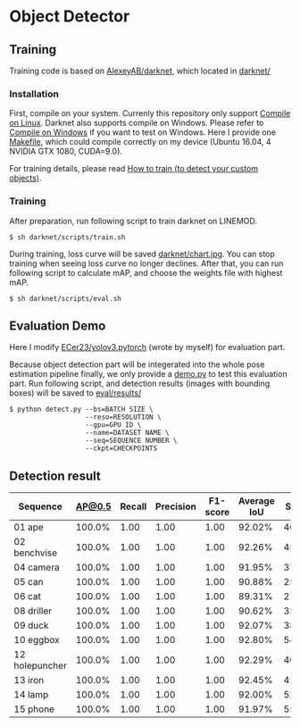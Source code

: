 # Object Detector

## Training

Training code is based on [AlexeyAB/darknet](https://github.com/AlexeyAB/darknet), which located in [darknet/](darknet)

### Installation

First, compile on your system. Currenly this repository only support [Compile on Linux](https://github.com/AlexeyAB/darknet#how-to-compile-on-linux). Darknet also supports compile on Windows. Please refer to [Compile on Windows](https://github.com/AlexeyAB/darknet#how-to-compile-on-windows) if you want to test on Windows. Here I provide one [Makefile](darknet/Makefile), which could compile correctly on my device (Ubuntu 16.04, 4 NVIDIA GTX 1080, CUDA=9.0).

For training details, please read [How to train (to detect your custom objects)](https://github.com/AlexeyAB/darknet#how-to-train-to-detect-your-custom-objects).

### Training

After preparation, run following script to train darknet on LINEMOD.

```
$ sh darknet/scripts/train.sh
```

During training, loss curve will be saved [darknet/chart.jpg](darknet/chart.jpg). You can stop training when seeing loss curve no longer declines. After that, you can run following script to calculate mAP, and choose the weights file with highest mAP.

```
$ sh darknet/scripts/eval.sh
```

## Evaluation Demo

Here I modify [ECer23/yolov3.pytorch](https://github.com/ECer23/yolov3.pytorch) (wrote by myself) for evaluation part.

Because object detection part will be integerated into the whole pose estimation pipeline finally, we only provide a [demo.py](/demo.py) to test this evaluation part. Run following script, and detection results (images with bounding boxes) will be saved to [eval/results/](eval/results)

```
$ python detect.py --bs=BATCH SIZE \
                   --reso=RESOLUTION \
                   --gpu=GPU ID \
                   --name=DATASET NAME \
                   --seq=SEQUENCE NUMBER \
                   --ckpt=CHECKPOINTS
```

## Detection result

| Sequence       | AP@0.5 | Recall | Precision | F1-score | Average IoU | Step |
| -------------- | ------ | ------ | --------- | -------- | ----------- | ---- |
| 01 ape         | 100.0% | 1.00   | 1.00      | 1.00     | 92.02%      | 4000 |
| 02 benchvise   | 100.0% | 1.00   | 1.00      | 1.00     | 92.26%      | 4500 |
| 04 camera      | 100.0% | 1.00   | 1.00      | 1.00     | 91.95%      | 3700 |
| 05 can         | 100.0% | 1.00   | 1.00      | 1.00     | 90.88%      | 2500 |
| 06 cat         | 100.0% | 1.00   | 1.00      | 1.00     | 89.31%      | 2700 |
| 08 driller     | 100.0% | 1.00   | 1.00      | 1.00     | 90.62%      | 3200 |
| 09 duck        | 100.0% | 1.00   | 1.00      | 1.00     | 92.07%      | 3800 |
| 10 eggbox      | 100.0% | 1.00   | 1.00      | 1.00     | 92.80%      | 5400 |
| 12 holepuncher | 100.0% | 1.00   | 1.00      | 1.00     | 92.29%      | 4000 |
| 13 iron        | 100.0% | 1.00   | 1.00      | 1.00     | 92.45%      | 4200 |
| 14 lamp        | 100.0% | 1.00   | 1.00      | 1.00     | 92.00%      | 5200 |
| 15 phone       | 100.0% | 1.00   | 1.00      | 1.00     | 91.97%      | 5500 |




